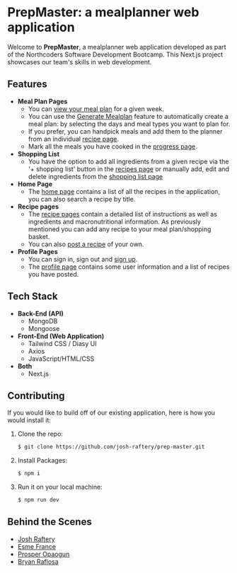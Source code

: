 # PrepMaster: a mealplanner web application
Welcome to **PrepMaster**, a mealplanner web application developed as part of the Northcoders Software Development Bootcamp. This Next.js project showcases our team's skills in web development.
## Features
-   **Meal Plan Pages** 
      - You can [view your meal plan](https://be-prep-master.vercel.app/mealplan) for a given week.
    -   You can use the [Generate Mealplan](https://be-prep-master.vercel.app/mealPlanGenerator) feature to automatically create a meal plan: by selecting the days and meal types you want to plan for.
    -   If you prefer, you can handpick meals and add them to the planner from an individual [recipe page](https://be-prep-master.vercel.app/recipes/1).
    -   Mark all the meals you have cooked in the [progress page](https://be-prep-master.vercel.app/achievements).
-   **Shopping List** 
    -  You have the option to add all ingredients from a given recipe via the '+ shopping list' button in the [recipes page](https://be-prep-master.vercel.app/recipes/1) or manually add, edit and delete ingredients from the [shopping list page](https://be-prep-master.vercel.app/shopping-list)
-   **Home Page** 
    -   The [home page](https://be-prep-master.vercel.app/) contains a list of all the recipes in the application, you can also search a recipe by title.
-   **Recipe pages** 
    -    The [recipe pages](https://be-prep-master.vercel.app/recipes/8) contain a detailed list of instructions as well as ingredients and macronutritional information. As previously mentioned you can add any recipe to your meal plan/shopping basket.
    -   You can also [post a recipe](https://be-prep-master.vercel.app/recipes/post-recipe) of your own.
-   **Profile Pages**
    -   You can sign in, sign out and [sign up](https://be-prep-master.vercel.app/signup).
    -   The [profile page](https://be-prep-master.vercel.app/profile/1) contains some user information and a list of recipes you have posted.
## Tech Stack
-   **Back-End (API)**
    -   MongoDB
    -   Mongoose
-   **Front-End (Web Application)**
    -   Tailwind CSS / Diasy UI
    -   Axios
    -   JavaScript/HTML/CSS
- **Both**  
    -   Next.js

## Contributing

If you would like to build off of our existing application, here is how you would install it:

1. Clone the repo:

    ```bash
    $ git clone https://github.com/josh-raftery/prep-master.git
    ```

2. Install Packages:

    ```bash
    $ npm i
    ```

3. Run it on your local machine:

    ```bash
    $ npm run dev
    ```

## Behind the Scenes

-   [Josh Raftery](https://github.com/josh-raftery)
-   [Esme France](https://github.com/esmefrance)
-   [Prosper Opaogun](https://github.com/OpaogunProsper)
-   [Bryan Raflosa](https://github.com/bryanrafosala)

